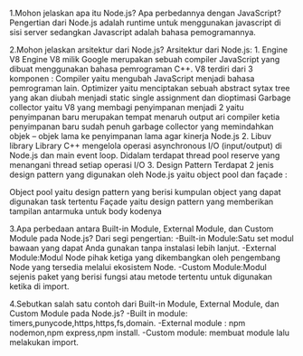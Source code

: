 1.Mohon jelaskan apa itu Node.js? Apa perbedannya dengan JavaScript?Pengertian dari Node.js adalah runtime untuk menggunakan javascript di sisi server sedangkan Javascript adalah bahasa pemogramannya.

2.Mohon jelaskan arsitektur dari Node.js?
Arsitektur dari Node.js:
    1. Engine V8
Engine V8  milik Google merupakan sebuah compiler JavaScript yang dibuat menggunakan bahasa pemrograman C++. V8 terdiri dari 3 komponen :
Compiler yaitu mengubah JavaScript menjadi bahasa pemrograman lain.
Optimizer yaitu menciptakan sebuah abstract sytax tree yang akan diubah menjadi static single assignment dan dioptimasi
Garbage collector yaitu V8 yang membagi penyimpanan menjadi 2 yaitu penyimpanan baru merupakan tempat menaruh output ari compiler ketia penyimpanan baru sudah penuh garbage collector yang memindahkan objek – objek lama ke penyimpanan lama agar kinerja Node.js
    2. Libuv library
Library C++ mengelola operasi asynchronous I/O (input/output) di Node.js dan main event loop. Didalam terdapat thread pool reserve yang menangani thread setiap operasi I/O
    3. Design Pattern
Terdapat 2 jenis design pattern yang digunakan oleh Node.js yaitu object pool dan façade :

Object pool yaitu design pattern yang berisi kumpulan object yang dapat digunakan task tertentu
Façade yaitu design pattern yang memberikan tampilan antarmuka untuk body kodenya

3.Apa perbedaan antara Built-in Module, External Module, dan Custom Module pada Node.js?
Dari segi pengertian:
-Built-in Module:Satu set modul bawaan yang dapat Anda gunakan tanpa instalasi lebih lanjut.
-External Module:Modul Node pihak ketiga yang dikembangkan oleh pengembang Node yang tersedia melalui ekosistem Node.
-Custom Module:Modul sejenis paket yang berisi fungsi atau metode tertentu untuk digunakan ketika di import.

4.Sebutkan salah satu contoh dari Built-in Module, External Module, dan Custom Module pada Node.js?
-Built in module: timers,punycode,https,https,fs,domain.
-External module : npm nodemon,npm express,npm install.
-Custom module: membuat module lalu melakukan import.
